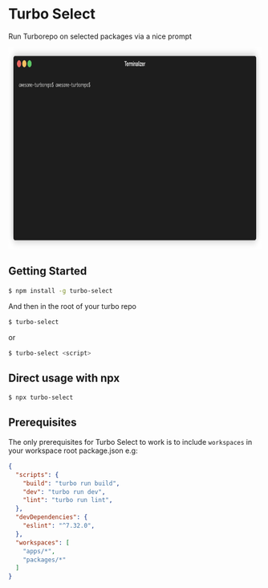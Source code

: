 # Turbo Select

Run Turborepo on selected packages via a nice prompt

<p align="center"><img height="400" src="/assets/terminal-demo.gif?raw=true"/></p>

## Getting Started

```bash
$ npm install -g turbo-select
```

And then in the root of your turbo repo

```bash
$ turbo-select
```

or 

```bash
$ turbo-select <script>
```

## Direct usage with npx
```bash
$ npx turbo-select
```


## Prerequisites

The only prerequisites for Turbo Select to work is to include ```workspaces``` in your workspace root package.json e.g:

```json
{
  "scripts": {
    "build": "turbo run build",
    "dev": "turbo run dev",
    "lint": "turbo run lint",
  },
  "devDependencies": {
    "eslint": "^7.32.0",
  },
  "workspaces": [
    "apps/*",
    "packages/*"
  ]
}

```
